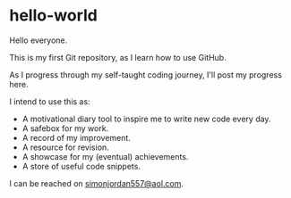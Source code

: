 # hello-world

Hello everyone.

This is my first Git repository, as I learn how to use GitHub.

As I progress through my self-taught coding journey, I'll post my progress here.

I intend to use this as:

- A motivational diary tool to inspire me to write new code every day.
- A safebox for my work.
- A record of my improvement.
- A resource for revision.
- A showcase for my (eventual) achievements.
- A store of useful code snippets.

I can be reached on simonjordan557@aol.com.



